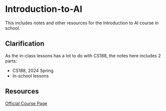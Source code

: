 # Introduction-to-AI
This includes notes and other resources for the Introduction to AI course in school.
## Clarification
As the in-class lessons has a lot to do with CS188, the notes here includes 2 parts:
- CS188, 2024 Spring
- In-school lessons
## Resources
[Official Course Page](https://inst.eecs.berkeley.edu/~cs188/sp24/)
